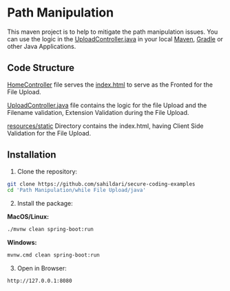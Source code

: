 # Path Manipulation

This maven project is to help to mitigate the path manipulation issues. You can use the logic in the [UploadController.java](./fileupload.pathmanipulation/src/main/java/securecodingexamples/fileupload/pathmanipulation/UploadController.java) in your local [Maven](https://maven.apache.org/), [Gradle](https://gradle.org/) or other Java Applications.

## Code Structure

[HomeController](./fileupload.pathmanipulation/src/main/java/securecodingexamples/fileupload/pathmanipulation/HomeController.java) file serves the [index.html](./fileupload.pathmanipulation/src/main/resources/static/index.html) to serve as the Fronted for the File Upload.

[UploadController.java](./fileupload.pathmanipulation/src/main/java/securecodingexamples/fileupload/pathmanipulation/UploadController.java) file contains the logic for the file Upload and the Filename validation, Extension Validation during the File Upload.

[resources/static](./fileupload.pathmanipulation/src/main/resources/static/) Directory contains the index.html, having Client Side Validation for the File Upload.

## Installation
1. Clone the repository:
```sh
git clone https://github.com/sahildari/secure-coding-examples
cd 'Path Manipulation/while File Upload/java'
```
2. Install the package:

**MacOS/Linux:**
```sh
./mvnw clean spring-boot:run
```

**Windows:**
```sh
mvnw.cmd clean spring-boot:run
```
3. Open in Browser:
```
http://127.0.0.1:8080
```
